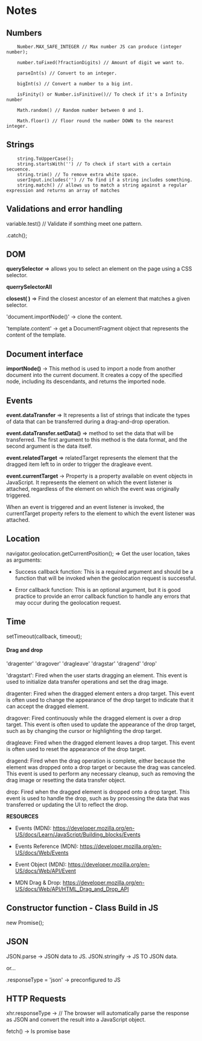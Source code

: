 # Notes

## Numbers

        Number.MAX_SAFE_INTEGER // Max number JS can produce (integer number);

        number.toFixed(?fractionDigits) // Amount of digit we want to.

        parseInt(s) // Convert to an integer.

        bigInt(s) // Convert a number to a big int.

        isFinity() or Number.isFinitive()// To check if it's a Infinity number

        Math.random() // Random number between 0 and 1.

        Math.floor() // floor round the number DOWN to the nearest integer.

## Strings

        string.ToUpperCase();
        string.startsWith('') // To check if start with a certain secuence.
        string.trim() // To remove extra white space.
        userInput.includes('') // To find if a string includes something.
        string.match() // allows us to match a string against a regular expression and returns an array of matches


## Validations and error handling

variable.test() // Validate if somthing meet one pattern.

.catch();

## DOM

**querySelector** => allows you to select an element on the page using a CSS selector.

**querrySelectorAll**

**closest( )** => Find the closest ancestor of an element that matches a given selector.

'document.importNode()' -> clone the content.

'template.content' -> get a DocumentFragment object that represents the content of the template.

## Document interface

**importNode()** -> This method is used to import a node from another document into the current document. It creates a copy of the specified node, including its descendants, and returns the imported node.

## Events

**event.dataTransfer** => It represents a list of strings that indicate the types of data that can be transferred during a drag-and-drop operation.

**event.dataTransfer.setData()** => method to set the data that will be transferred. The first argument to this method is the data format, and the second argument is the data itself.

**event.relatedTarget** => relatedTarget represents the element that the dragged item left to in order to trigger the dragleave event.

**event.currentTarget** -> Property is a property available on event objects in JavaScript. It represents the element on which the event listener is attached, regardless of the element on which the event was originally triggered.

When an event is triggered and an event listener is invoked, the currentTarget property refers to the element to which the event listener was attached.

## Location

navigator.geolocation.getCurrentPosition(); => Get the user location, takes as arguments: 

- Success callback function: This is a required argument and should be a function that will be invoked when the geolocation request is successful.

- Error callback function: This is an optional argument, but it is good practice to provide an error callback function to handle any errors that may occur during the geolocation request.

## Time

setTimeout(callback, timeout);

#### Drag and drop

'dragenter'
'dragover'
'dragleave'
'dragstar'
'dragend'
'drop'

'dragstart': Fired when the user starts dragging an element. This event is used to initialize data transfer operations and set the drag image.

dragenter: Fired when the dragged element enters a drop target. This event is often used to change the appearance of the drop target to indicate that it can accept the dragged element.

dragover: Fired continuously while the dragged element is over a drop target. This event is often used to update the appearance of the drop target, such as by changing the cursor or highlighting the drop target.

dragleave: Fired when the dragged element leaves a drop target. This event is often used to reset the appearance of the drop target.

dragend: Fired when the drag operation is complete, either because the element was dropped onto a drop target or because the drag was canceled. This event is used to perform any necessary cleanup, such as removing the drag image or resetting the data transfer object.

drop: Fired when the dragged element is dropped onto a drop target. This event is used to handle the drop, such as by processing the data that was transferred or updating the UI to reflect the drop.

**RESOURCES**

- Events (MDN): https://developer.mozilla.org/en-US/docs/Learn/JavaScript/Building_blocks/Events

- Events Reference (MDN): https://developer.mozilla.org/en-US/docs/Web/Events

- Event Object (MDN): https://developer.mozilla.org/en-US/docs/Web/API/Event

- MDN Drag & Drop: https://developer.mozilla.org/en-US/docs/Web/API/HTML_Drag_and_Drop_API

## Constructor function - Class Build in JS

new Promise();

## JSON

JSON.parse ->  JSON data to JS.
JSON.stringify -> JS TO JSON data.

or...

.responseType = 'json' -> preconfigured to JS

## HTTP Requests

xhr.responseType -> // The browser will automatically parse the response as JSON and convert the result into a JavaScript object. 

fetch() -> Is promise base